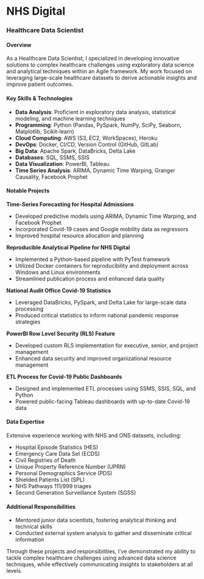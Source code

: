 # NHS Digital

### Healthcare Data Scientist

#### Overview

As a Healthcare Data Scientist, I specialized in developing innovative solutions to complex healthcare challenges using exploratory data science and analytical techniques within an Agile framework. My work focused on leveraging large-scale healthcare datasets to derive actionable insights and improve patient outcomes.

#### Key Skills & Technologies

* **Data Analysis**: Proficient in exploratory data analysis, statistical modeling, and machine learning techniques
* **Programming**: Python (Pandas, PySpark, NumPy, SciPy, Seaborn, Matplotlib, Scikit-learn)
* **Cloud Computing**: AWS (S3, EC2, WorkSpaces), Heroku
* **DevOps**: Docker, CI/CD, Version Control (GitHub, GitLab)
* **Big Data**: Apache Spark, DataBricks, Delta Lake
* **Databases**: SQL, SSMS, SSIS
* **Data Visualization**: PowerBI, Tableau
* **Time Series Analysis**: ARIMA, Dynamic Time Warping, Granger Causality, Facebook Prophet

#### Notable Projects

**Time-Series Forecasting for Hospital Admissions**

* Developed predictive models using ARIMA, Dynamic Time Warping, and Facebook Prophet
* Incorporated Covid-19 cases and Google mobility data as regressors
* Improved hospital resource allocation and planning

**Reproducible Analytical Pipeline for NHS Digital**

* Implemented a Python-based pipeline with PyTest framework
* Utilized Docker containers for reproducibility and deployment across Windows and Linux environments
* Streamlined publication process and enhanced data quality

**National Audit Office Covid-19 Statistics**

* Leveraged DataBricks, PySpark, and Delta Lake for large-scale data processing
* Produced critical statistics to inform national pandemic response strategies

**PowerBI Row Level Security (RLS) Feature**

* Developed custom RLS implementation for executive, senior, and project management
* Enhanced data security and improved organizational resource management

**ETL Process for Covid-19 Public Dashboards**

* Designed and implemented ETL processes using SSMS, SSIS, SQL, and Python
* Powered public-facing Tableau dashboards with up-to-date Covid-19 data

#### Data Expertise

Extensive experience working with NHS and ONS datasets, including:

* Hospital Episode Statistics (HES)
* Emergency Care Data Set (ECDS)
* Civil Registries of Death
* Unique Property Reference Number (UPRN)
* Personal Demographics Service (PDS)
* Shielded Patients List (SPL)
* NHS Pathways 111/999 triages
* Second Generation Surveillance System (SGSS)

#### Additional Responsibilities

* Mentored junior data scientists, fostering analytical thinking and technical skills
* Conducted external system analysis to gather and disseminate critical information

Through these projects and responsibilities, I've demonstrated my ability to tackle complex healthcare challenges using advanced data science techniques, while effectively communicating insights to stakeholders at all levels.
